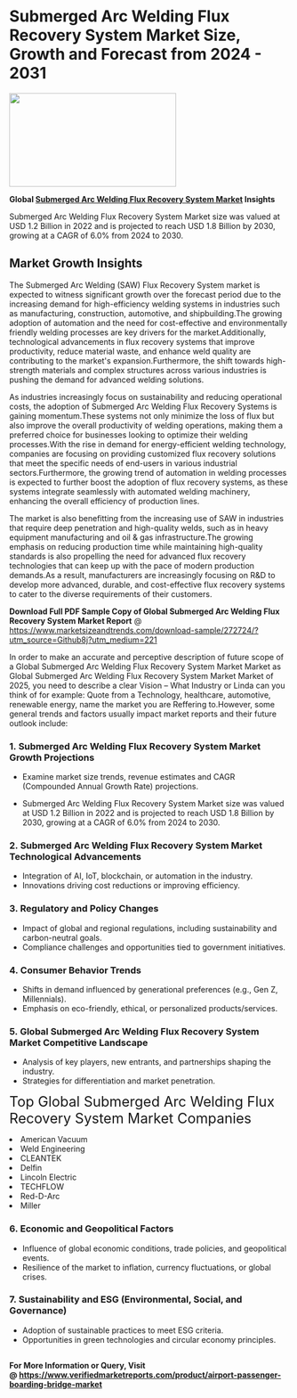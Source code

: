 <H1>Submerged Arc Welding Flux Recovery System Market Size, Growth and Forecast from 2024 - 2031</H1><img class="aligncenter size-medium wp-image-584254" src="https://thirdeyenews.in/wp-content/uploads/2024/09/Global-Market-Research-300x168.jpeg" alt="" width="300" height="168" /><p><strong>Global&nbsp;<a href="https://www.marketsizeandtrends.com/download-sample/272724/?utm_source=Github8j?utm_medium=221">Submerged Arc Welding Flux Recovery System Market</a> Insights</strong></p><p>Submerged Arc Welding Flux Recovery System Market size was valued at USD 1.2 Billion in 2022 and is projected to reach USD 1.8 Billion by 2030, growing at a CAGR of 6.0% from 2024 to 2030.</p><p><h2>Market Growth Insights</h2> <p>The Submerged Arc Welding (SAW) Flux Recovery System market is expected to witness significant growth over the forecast period due to the increasing demand for high-efficiency welding systems in industries such as manufacturing, construction, automotive, and shipbuilding.The growing adoption of automation and the need for cost-effective and environmentally friendly welding processes are key drivers for the market.Additionally, technological advancements in flux recovery systems that improve productivity, reduce material waste, and enhance weld quality are contributing to the market's expansion.Furthermore, the shift towards high-strength materials and complex structures across various industries is pushing the demand for advanced welding solutions.</p> <p>As industries increasingly focus on sustainability and reducing operational costs, the adoption of Submerged Arc Welding Flux Recovery Systems is gaining momentum.These systems not only minimize the loss of flux but also improve the overall productivity of welding operations, making them a preferred choice for businesses looking to optimize their welding processes.With the rise in demand for energy-efficient welding technology, companies are focusing on providing customized flux recovery solutions that meet the specific needs of end-users in various industrial sectors.Furthermore, the growing trend of automation in welding processes is expected to further boost the adoption of flux recovery systems, as these systems integrate seamlessly with automated welding machinery, enhancing the overall efficiency of production lines.</p> <p>The market is also benefitting from the increasing use of SAW in industries that require deep penetration and high-quality welds, such as in heavy equipment manufacturing and oil & gas infrastructure.The growing emphasis on reducing production time while maintaining high-quality standards is also propelling the need for advanced flux recovery technologies that can keep up with the pace of modern production demands.As a result, manufacturers are increasingly focusing on R&D to develop more advanced, durable, and cost-effective flux recovery systems to cater to the diverse requirements of their customers.</p> <p><span class=""><strong>Download Full PDF Sample Copy of Global Submerged Arc Welding Flux Recovery System Market Report</strong> @ <a href="https://www.marketsizeandtrends.com/download-sample/272724/?utm_source=Github8j?utm_medium=221" target="_blank">https://www.marketsizeandtrends.com/download-sample/272724/?utm_source=Github8j?utm_medium=221</a></span></p><p>In order to make an accurate and perceptive description of future scope of a Global&nbsp;Submerged Arc Welding Flux Recovery System Market Market as Global&nbsp;Submerged Arc Welding Flux Recovery System Market Market of 2025, you need to describe a clear Vision &ndash; What Industry or Linda can you think of for example: Quote from a Technology, healthcare, automotive, renewable energy, name the market you are Reffering to.However, some general trends and factors usually impact market reports and their future outlook include:</p><h3>1.&nbsp;<strong>Submerged Arc Welding Flux Recovery System Market Growth Projections</strong></h3><ul><li>Examine market size trends, revenue estimates and CAGR (Compounded Annual Growth Rate) projections.</li><li><p>Submerged Arc Welding Flux Recovery System Market size was valued at USD 1.2 Billion in 2022 and is projected to reach USD 1.8 Billion by 2030, growing at a CAGR of 6.0% from 2024 to 2030.</p></li></ul><h3>2.&nbsp;<strong>Submerged Arc Welding Flux Recovery System Market Technological Advancements</strong></h3><ul><li>Integration of AI, IoT, blockchain, or automation in the industry.</li><li>Innovations driving cost reductions or improving efficiency.</li></ul><h3>3.&nbsp;<strong>Regulatory and Policy Changes</strong></h3><ul><li>Impact of global and regional regulations, including sustainability and carbon-neutral goals.</li><li>Compliance challenges and opportunities tied to government initiatives.</li></ul><h3>4.&nbsp;<strong>Consumer Behavior Trends</strong></h3><ul><li>Shifts in demand influenced by generational preferences (e.g., Gen Z, Millennials).</li><li>Emphasis on eco-friendly, ethical, or personalized products/services.</li></ul><h3>5.&nbsp;<strong>Global Submerged Arc Welding Flux Recovery System Market Competitive Landscape</strong></h3><ul><li>Analysis of key players, new entrants, and partnerships shaping the industry.</li><li>Strategies for differentiation and market penetration.</li></ul><p data-pm-slice="1 1 []"><span style="color: inherit; font-family: inherit; font-size: 25px;">Top Global Submerged Arc Welding Flux Recovery System Market Companies</span></p><div class="" data-test-id=""><p><li>American Vacuum</li><li> Weld Engineering</li><li> CLEANTEK</li><li> Delfin</li><li> Lincoln Electric</li><li> TECHFLOW</li><li> Red-D-Arc</li><li> Miller</li></p></div><h3>6.&nbsp;<strong>Economic and Geopolitical Factors</strong></h3><ul><li>Influence of global economic conditions, trade policies, and geopolitical events.</li><li>Resilience of the market to inflation, currency fluctuations, or global crises.</li></ul><h3>7.&nbsp;<strong>Sustainability and ESG (Environmental, Social, and Governance)</strong></h3><ul><li>Adoption of sustainable practices to meet ESG criteria.</li><li>Opportunities in green technologies and circular economy principles.</li></ul><h2><strong style="font-size: 14px;">For More Information or Query, Visit @&nbsp;</strong><a style="background-color: #ffffff; font-size: 14px;" href="https://www.marketsizeandtrends.com/report/submerged-arc-welding-flux-recovery-system-market/" target="_blank">https://www.verifiedmarketreports.com/product/airport-passenger-boarding-bridge-market</a></h2>